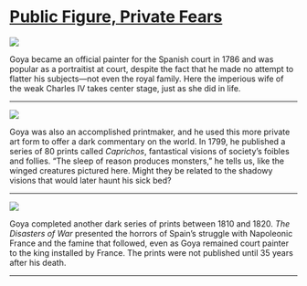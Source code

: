 # [Public Figure, Private Fears](http://artsmia.github.io/griot/#/stories/1124)

![](http://cdn.dx.artsmia.org/thumbs/tn_null.jpg)

Goya became an official painter for the Spanish court in 1786 and was popular as a portraitist at court, despite the fact that he made no attempt to flatter his subjects—not even the royal family. Here the imperious wife of the weak Charles IV takes center stage, just as she did in life.

---

![](http://cdn.dx.artsmia.org/thumbs/tn_null.jpg)

Goya was also an accomplished printmaker, and he used this more private art form to offer a dark commentary on the world. In 1799, he published a series of 80 prints called *Caprichos*, fantastical visions of society’s foibles and follies. “The sleep of reason produces monsters,” he tells us, like the winged creatures pictured here. Might they be related to the shadowy visions that would later haunt his sick bed?

---

![](http://cdn.dx.artsmia.org/thumbs/tn_mia_2018690.jpg)

Goya completed another dark series of prints between 1810 and 1820. *The Disasters of War* presented the horrors of Spain’s struggle with Napoleonic France and the famine that followed, even as Goya remained court painter to the king installed by France. The prints were not published until 35 years after his death.

---
